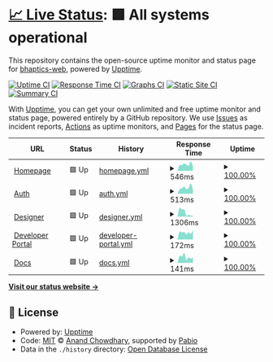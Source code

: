 # [📈 Live Status](https://demo.upptime.js.org): <!--live status--> **🟩 All systems operational**

This repository contains the open-source uptime monitor and status page for [bhaptics-web](https://demo.upptime.js.org), powered by [Upptime](https://github.com/upptime/upptime).

[![Uptime CI](https://github.com/bhaptics-web/uptime-checker/workflows/Uptime%20CI/badge.svg)](https://github.com/bhaptics-web/uptime-checker/actions?query=workflow%3A%22Uptime+CI%22)
[![Response Time CI](https://github.com/bhaptics-web/uptime-checker/workflows/Response%20Time%20CI/badge.svg)](https://github.com/bhaptics-web/uptime-checker/actions?query=workflow%3A%22Response+Time+CI%22)
[![Graphs CI](https://github.com/bhaptics-web/uptime-checker/workflows/Graphs%20CI/badge.svg)](https://github.com/bhaptics-web/uptime-checker/actions?query=workflow%3A%22Graphs+CI%22)
[![Static Site CI](https://github.com/bhaptics-web/uptime-checker/workflows/Static%20Site%20CI/badge.svg)](https://github.com/bhaptics-web/uptime-checker/actions?query=workflow%3A%22Static+Site+CI%22)
[![Summary CI](https://github.com/bhaptics-web/uptime-checker/workflows/Summary%20CI/badge.svg)](https://github.com/bhaptics-web/uptime-checker/actions?query=workflow%3A%22Summary+CI%22)

With [Upptime](https://upptime.js.org), you can get your own unlimited and free uptime monitor and status page, powered entirely by a GitHub repository. We use [Issues](https://github.com/bhaptics-web/uptime-checker/issues) as incident reports, [Actions](https://github.com/bhaptics-web/uptime-checker/actions) as uptime monitors, and [Pages](https://demo.upptime.js.org) for the status page.

<!--start: status pages-->
<!-- This summary is generated by Upptime (https://github.com/upptime/upptime) -->
<!-- Do not edit this manually, your changes will be overwritten -->
<!-- prettier-ignore -->
| URL | Status | History | Response Time | Uptime |
| --- | ------ | ------- | ------------- | ------ |
| <img alt="" src="https://icons.duckduckgo.com/ip3/www.bhaptics.com.ico" height="13"> [Homepage](https://www.bhaptics.com) | 🟩 Up | [homepage.yml](https://github.com/bhaptics-web/uptime-checker/commits/HEAD/history/homepage.yml) | <details><summary><img alt="Response time graph" src="./graphs/homepage/response-time-week.png" height="20"> 546ms</summary><br><a href="https://bhaptics-web.github.io/uptime-checker/history/homepage"><img alt="Response time 1071" src="https://img.shields.io/endpoint?url=https%3A%2F%2Fraw.githubusercontent.com%2Fbhaptics-web%2Fuptime-checker%2FHEAD%2Fapi%2Fhomepage%2Fresponse-time.json"></a><br><a href="https://bhaptics-web.github.io/uptime-checker/history/homepage"><img alt="24-hour response time 386" src="https://img.shields.io/endpoint?url=https%3A%2F%2Fraw.githubusercontent.com%2Fbhaptics-web%2Fuptime-checker%2FHEAD%2Fapi%2Fhomepage%2Fresponse-time-day.json"></a><br><a href="https://bhaptics-web.github.io/uptime-checker/history/homepage"><img alt="7-day response time 546" src="https://img.shields.io/endpoint?url=https%3A%2F%2Fraw.githubusercontent.com%2Fbhaptics-web%2Fuptime-checker%2FHEAD%2Fapi%2Fhomepage%2Fresponse-time-week.json"></a><br><a href="https://bhaptics-web.github.io/uptime-checker/history/homepage"><img alt="30-day response time 2285" src="https://img.shields.io/endpoint?url=https%3A%2F%2Fraw.githubusercontent.com%2Fbhaptics-web%2Fuptime-checker%2FHEAD%2Fapi%2Fhomepage%2Fresponse-time-month.json"></a><br><a href="https://bhaptics-web.github.io/uptime-checker/history/homepage"><img alt="1-year response time 1071" src="https://img.shields.io/endpoint?url=https%3A%2F%2Fraw.githubusercontent.com%2Fbhaptics-web%2Fuptime-checker%2FHEAD%2Fapi%2Fhomepage%2Fresponse-time-year.json"></a></details> | <details><summary><a href="https://bhaptics-web.github.io/uptime-checker/history/homepage">100.00%</a></summary><a href="https://bhaptics-web.github.io/uptime-checker/history/homepage"><img alt="All-time uptime 99.72%" src="https://img.shields.io/endpoint?url=https%3A%2F%2Fraw.githubusercontent.com%2Fbhaptics-web%2Fuptime-checker%2FHEAD%2Fapi%2Fhomepage%2Fuptime.json"></a><br><a href="https://bhaptics-web.github.io/uptime-checker/history/homepage"><img alt="24-hour uptime 100.00%" src="https://img.shields.io/endpoint?url=https%3A%2F%2Fraw.githubusercontent.com%2Fbhaptics-web%2Fuptime-checker%2FHEAD%2Fapi%2Fhomepage%2Fuptime-day.json"></a><br><a href="https://bhaptics-web.github.io/uptime-checker/history/homepage"><img alt="7-day uptime 100.00%" src="https://img.shields.io/endpoint?url=https%3A%2F%2Fraw.githubusercontent.com%2Fbhaptics-web%2Fuptime-checker%2FHEAD%2Fapi%2Fhomepage%2Fuptime-week.json"></a><br><a href="https://bhaptics-web.github.io/uptime-checker/history/homepage"><img alt="30-day uptime 98.96%" src="https://img.shields.io/endpoint?url=https%3A%2F%2Fraw.githubusercontent.com%2Fbhaptics-web%2Fuptime-checker%2FHEAD%2Fapi%2Fhomepage%2Fuptime-month.json"></a><br><a href="https://bhaptics-web.github.io/uptime-checker/history/homepage"><img alt="1-year uptime 99.72%" src="https://img.shields.io/endpoint?url=https%3A%2F%2Fraw.githubusercontent.com%2Fbhaptics-web%2Fuptime-checker%2FHEAD%2Fapi%2Fhomepage%2Fuptime-year.json"></a></details>
| <img alt="" src="https://icons.duckduckgo.com/ip3/auth.bhaptics.com.ico" height="13"> [Auth](https://auth.bhaptics.com) | 🟩 Up | [auth.yml](https://github.com/bhaptics-web/uptime-checker/commits/HEAD/history/auth.yml) | <details><summary><img alt="Response time graph" src="./graphs/auth/response-time-week.png" height="20"> 513ms</summary><br><a href="https://bhaptics-web.github.io/uptime-checker/history/auth"><img alt="Response time 1966" src="https://img.shields.io/endpoint?url=https%3A%2F%2Fraw.githubusercontent.com%2Fbhaptics-web%2Fuptime-checker%2FHEAD%2Fapi%2Fauth%2Fresponse-time.json"></a><br><a href="https://bhaptics-web.github.io/uptime-checker/history/auth"><img alt="24-hour response time 373" src="https://img.shields.io/endpoint?url=https%3A%2F%2Fraw.githubusercontent.com%2Fbhaptics-web%2Fuptime-checker%2FHEAD%2Fapi%2Fauth%2Fresponse-time-day.json"></a><br><a href="https://bhaptics-web.github.io/uptime-checker/history/auth"><img alt="7-day response time 513" src="https://img.shields.io/endpoint?url=https%3A%2F%2Fraw.githubusercontent.com%2Fbhaptics-web%2Fuptime-checker%2FHEAD%2Fapi%2Fauth%2Fresponse-time-week.json"></a><br><a href="https://bhaptics-web.github.io/uptime-checker/history/auth"><img alt="30-day response time 2275" src="https://img.shields.io/endpoint?url=https%3A%2F%2Fraw.githubusercontent.com%2Fbhaptics-web%2Fuptime-checker%2FHEAD%2Fapi%2Fauth%2Fresponse-time-month.json"></a><br><a href="https://bhaptics-web.github.io/uptime-checker/history/auth"><img alt="1-year response time 1966" src="https://img.shields.io/endpoint?url=https%3A%2F%2Fraw.githubusercontent.com%2Fbhaptics-web%2Fuptime-checker%2FHEAD%2Fapi%2Fauth%2Fresponse-time-year.json"></a></details> | <details><summary><a href="https://bhaptics-web.github.io/uptime-checker/history/auth">100.00%</a></summary><a href="https://bhaptics-web.github.io/uptime-checker/history/auth"><img alt="All-time uptime 99.70%" src="https://img.shields.io/endpoint?url=https%3A%2F%2Fraw.githubusercontent.com%2Fbhaptics-web%2Fuptime-checker%2FHEAD%2Fapi%2Fauth%2Fuptime.json"></a><br><a href="https://bhaptics-web.github.io/uptime-checker/history/auth"><img alt="24-hour uptime 100.00%" src="https://img.shields.io/endpoint?url=https%3A%2F%2Fraw.githubusercontent.com%2Fbhaptics-web%2Fuptime-checker%2FHEAD%2Fapi%2Fauth%2Fuptime-day.json"></a><br><a href="https://bhaptics-web.github.io/uptime-checker/history/auth"><img alt="7-day uptime 100.00%" src="https://img.shields.io/endpoint?url=https%3A%2F%2Fraw.githubusercontent.com%2Fbhaptics-web%2Fuptime-checker%2FHEAD%2Fapi%2Fauth%2Fuptime-week.json"></a><br><a href="https://bhaptics-web.github.io/uptime-checker/history/auth"><img alt="30-day uptime 98.93%" src="https://img.shields.io/endpoint?url=https%3A%2F%2Fraw.githubusercontent.com%2Fbhaptics-web%2Fuptime-checker%2FHEAD%2Fapi%2Fauth%2Fuptime-month.json"></a><br><a href="https://bhaptics-web.github.io/uptime-checker/history/auth"><img alt="1-year uptime 99.70%" src="https://img.shields.io/endpoint?url=https%3A%2F%2Fraw.githubusercontent.com%2Fbhaptics-web%2Fuptime-checker%2FHEAD%2Fapi%2Fauth%2Fuptime-year.json"></a></details>
| <img alt="" src="https://icons.duckduckgo.com/ip3/designer.bhaptics.com.ico" height="13"> [Designer](https://designer.bhaptics.com) | 🟩 Up | [designer.yml](https://github.com/bhaptics-web/uptime-checker/commits/HEAD/history/designer.yml) | <details><summary><img alt="Response time graph" src="./graphs/designer/response-time-week.png" height="20"> 1306ms</summary><br><a href="https://bhaptics-web.github.io/uptime-checker/history/designer"><img alt="Response time 435" src="https://img.shields.io/endpoint?url=https%3A%2F%2Fraw.githubusercontent.com%2Fbhaptics-web%2Fuptime-checker%2FHEAD%2Fapi%2Fdesigner%2Fresponse-time.json"></a><br><a href="https://bhaptics-web.github.io/uptime-checker/history/designer"><img alt="24-hour response time 243" src="https://img.shields.io/endpoint?url=https%3A%2F%2Fraw.githubusercontent.com%2Fbhaptics-web%2Fuptime-checker%2FHEAD%2Fapi%2Fdesigner%2Fresponse-time-day.json"></a><br><a href="https://bhaptics-web.github.io/uptime-checker/history/designer"><img alt="7-day response time 1306" src="https://img.shields.io/endpoint?url=https%3A%2F%2Fraw.githubusercontent.com%2Fbhaptics-web%2Fuptime-checker%2FHEAD%2Fapi%2Fdesigner%2Fresponse-time-week.json"></a><br><a href="https://bhaptics-web.github.io/uptime-checker/history/designer"><img alt="30-day response time 793" src="https://img.shields.io/endpoint?url=https%3A%2F%2Fraw.githubusercontent.com%2Fbhaptics-web%2Fuptime-checker%2FHEAD%2Fapi%2Fdesigner%2Fresponse-time-month.json"></a><br><a href="https://bhaptics-web.github.io/uptime-checker/history/designer"><img alt="1-year response time 435" src="https://img.shields.io/endpoint?url=https%3A%2F%2Fraw.githubusercontent.com%2Fbhaptics-web%2Fuptime-checker%2FHEAD%2Fapi%2Fdesigner%2Fresponse-time-year.json"></a></details> | <details><summary><a href="https://bhaptics-web.github.io/uptime-checker/history/designer">100.00%</a></summary><a href="https://bhaptics-web.github.io/uptime-checker/history/designer"><img alt="All-time uptime 100.00%" src="https://img.shields.io/endpoint?url=https%3A%2F%2Fraw.githubusercontent.com%2Fbhaptics-web%2Fuptime-checker%2FHEAD%2Fapi%2Fdesigner%2Fuptime.json"></a><br><a href="https://bhaptics-web.github.io/uptime-checker/history/designer"><img alt="24-hour uptime 100.00%" src="https://img.shields.io/endpoint?url=https%3A%2F%2Fraw.githubusercontent.com%2Fbhaptics-web%2Fuptime-checker%2FHEAD%2Fapi%2Fdesigner%2Fuptime-day.json"></a><br><a href="https://bhaptics-web.github.io/uptime-checker/history/designer"><img alt="7-day uptime 100.00%" src="https://img.shields.io/endpoint?url=https%3A%2F%2Fraw.githubusercontent.com%2Fbhaptics-web%2Fuptime-checker%2FHEAD%2Fapi%2Fdesigner%2Fuptime-week.json"></a><br><a href="https://bhaptics-web.github.io/uptime-checker/history/designer"><img alt="30-day uptime 100.00%" src="https://img.shields.io/endpoint?url=https%3A%2F%2Fraw.githubusercontent.com%2Fbhaptics-web%2Fuptime-checker%2FHEAD%2Fapi%2Fdesigner%2Fuptime-month.json"></a><br><a href="https://bhaptics-web.github.io/uptime-checker/history/designer"><img alt="1-year uptime 100.00%" src="https://img.shields.io/endpoint?url=https%3A%2F%2Fraw.githubusercontent.com%2Fbhaptics-web%2Fuptime-checker%2FHEAD%2Fapi%2Fdesigner%2Fuptime-year.json"></a></details>
| <img alt="" src="https://icons.duckduckgo.com/ip3/developer.bhaptics.com.ico" height="13"> [Developer Portal](https://developer.bhaptics.com) | 🟩 Up | [developer-portal.yml](https://github.com/bhaptics-web/uptime-checker/commits/HEAD/history/developer-portal.yml) | <details><summary><img alt="Response time graph" src="./graphs/developer-portal/response-time-week.png" height="20"> 172ms</summary><br><a href="https://bhaptics-web.github.io/uptime-checker/history/developer-portal"><img alt="Response time 158" src="https://img.shields.io/endpoint?url=https%3A%2F%2Fraw.githubusercontent.com%2Fbhaptics-web%2Fuptime-checker%2FHEAD%2Fapi%2Fdeveloper-portal%2Fresponse-time.json"></a><br><a href="https://bhaptics-web.github.io/uptime-checker/history/developer-portal"><img alt="24-hour response time 229" src="https://img.shields.io/endpoint?url=https%3A%2F%2Fraw.githubusercontent.com%2Fbhaptics-web%2Fuptime-checker%2FHEAD%2Fapi%2Fdeveloper-portal%2Fresponse-time-day.json"></a><br><a href="https://bhaptics-web.github.io/uptime-checker/history/developer-portal"><img alt="7-day response time 172" src="https://img.shields.io/endpoint?url=https%3A%2F%2Fraw.githubusercontent.com%2Fbhaptics-web%2Fuptime-checker%2FHEAD%2Fapi%2Fdeveloper-portal%2Fresponse-time-week.json"></a><br><a href="https://bhaptics-web.github.io/uptime-checker/history/developer-portal"><img alt="30-day response time 178" src="https://img.shields.io/endpoint?url=https%3A%2F%2Fraw.githubusercontent.com%2Fbhaptics-web%2Fuptime-checker%2FHEAD%2Fapi%2Fdeveloper-portal%2Fresponse-time-month.json"></a><br><a href="https://bhaptics-web.github.io/uptime-checker/history/developer-portal"><img alt="1-year response time 158" src="https://img.shields.io/endpoint?url=https%3A%2F%2Fraw.githubusercontent.com%2Fbhaptics-web%2Fuptime-checker%2FHEAD%2Fapi%2Fdeveloper-portal%2Fresponse-time-year.json"></a></details> | <details><summary><a href="https://bhaptics-web.github.io/uptime-checker/history/developer-portal">100.00%</a></summary><a href="https://bhaptics-web.github.io/uptime-checker/history/developer-portal"><img alt="All-time uptime 99.98%" src="https://img.shields.io/endpoint?url=https%3A%2F%2Fraw.githubusercontent.com%2Fbhaptics-web%2Fuptime-checker%2FHEAD%2Fapi%2Fdeveloper-portal%2Fuptime.json"></a><br><a href="https://bhaptics-web.github.io/uptime-checker/history/developer-portal"><img alt="24-hour uptime 100.00%" src="https://img.shields.io/endpoint?url=https%3A%2F%2Fraw.githubusercontent.com%2Fbhaptics-web%2Fuptime-checker%2FHEAD%2Fapi%2Fdeveloper-portal%2Fuptime-day.json"></a><br><a href="https://bhaptics-web.github.io/uptime-checker/history/developer-portal"><img alt="7-day uptime 100.00%" src="https://img.shields.io/endpoint?url=https%3A%2F%2Fraw.githubusercontent.com%2Fbhaptics-web%2Fuptime-checker%2FHEAD%2Fapi%2Fdeveloper-portal%2Fuptime-week.json"></a><br><a href="https://bhaptics-web.github.io/uptime-checker/history/developer-portal"><img alt="30-day uptime 100.00%" src="https://img.shields.io/endpoint?url=https%3A%2F%2Fraw.githubusercontent.com%2Fbhaptics-web%2Fuptime-checker%2FHEAD%2Fapi%2Fdeveloper-portal%2Fuptime-month.json"></a><br><a href="https://bhaptics-web.github.io/uptime-checker/history/developer-portal"><img alt="1-year uptime 99.98%" src="https://img.shields.io/endpoint?url=https%3A%2F%2Fraw.githubusercontent.com%2Fbhaptics-web%2Fuptime-checker%2FHEAD%2Fapi%2Fdeveloper-portal%2Fuptime-year.json"></a></details>
| <img alt="" src="https://icons.duckduckgo.com/ip3/docs.bhaptics.com.ico" height="13"> [Docs](https://docs.bhaptics.com) | 🟩 Up | [docs.yml](https://github.com/bhaptics-web/uptime-checker/commits/HEAD/history/docs.yml) | <details><summary><img alt="Response time graph" src="./graphs/docs/response-time-week.png" height="20"> 141ms</summary><br><a href="https://bhaptics-web.github.io/uptime-checker/history/docs"><img alt="Response time 131" src="https://img.shields.io/endpoint?url=https%3A%2F%2Fraw.githubusercontent.com%2Fbhaptics-web%2Fuptime-checker%2FHEAD%2Fapi%2Fdocs%2Fresponse-time.json"></a><br><a href="https://bhaptics-web.github.io/uptime-checker/history/docs"><img alt="24-hour response time 127" src="https://img.shields.io/endpoint?url=https%3A%2F%2Fraw.githubusercontent.com%2Fbhaptics-web%2Fuptime-checker%2FHEAD%2Fapi%2Fdocs%2Fresponse-time-day.json"></a><br><a href="https://bhaptics-web.github.io/uptime-checker/history/docs"><img alt="7-day response time 141" src="https://img.shields.io/endpoint?url=https%3A%2F%2Fraw.githubusercontent.com%2Fbhaptics-web%2Fuptime-checker%2FHEAD%2Fapi%2Fdocs%2Fresponse-time-week.json"></a><br><a href="https://bhaptics-web.github.io/uptime-checker/history/docs"><img alt="30-day response time 146" src="https://img.shields.io/endpoint?url=https%3A%2F%2Fraw.githubusercontent.com%2Fbhaptics-web%2Fuptime-checker%2FHEAD%2Fapi%2Fdocs%2Fresponse-time-month.json"></a><br><a href="https://bhaptics-web.github.io/uptime-checker/history/docs"><img alt="1-year response time 131" src="https://img.shields.io/endpoint?url=https%3A%2F%2Fraw.githubusercontent.com%2Fbhaptics-web%2Fuptime-checker%2FHEAD%2Fapi%2Fdocs%2Fresponse-time-year.json"></a></details> | <details><summary><a href="https://bhaptics-web.github.io/uptime-checker/history/docs">100.00%</a></summary><a href="https://bhaptics-web.github.io/uptime-checker/history/docs"><img alt="All-time uptime 99.98%" src="https://img.shields.io/endpoint?url=https%3A%2F%2Fraw.githubusercontent.com%2Fbhaptics-web%2Fuptime-checker%2FHEAD%2Fapi%2Fdocs%2Fuptime.json"></a><br><a href="https://bhaptics-web.github.io/uptime-checker/history/docs"><img alt="24-hour uptime 100.00%" src="https://img.shields.io/endpoint?url=https%3A%2F%2Fraw.githubusercontent.com%2Fbhaptics-web%2Fuptime-checker%2FHEAD%2Fapi%2Fdocs%2Fuptime-day.json"></a><br><a href="https://bhaptics-web.github.io/uptime-checker/history/docs"><img alt="7-day uptime 100.00%" src="https://img.shields.io/endpoint?url=https%3A%2F%2Fraw.githubusercontent.com%2Fbhaptics-web%2Fuptime-checker%2FHEAD%2Fapi%2Fdocs%2Fuptime-week.json"></a><br><a href="https://bhaptics-web.github.io/uptime-checker/history/docs"><img alt="30-day uptime 100.00%" src="https://img.shields.io/endpoint?url=https%3A%2F%2Fraw.githubusercontent.com%2Fbhaptics-web%2Fuptime-checker%2FHEAD%2Fapi%2Fdocs%2Fuptime-month.json"></a><br><a href="https://bhaptics-web.github.io/uptime-checker/history/docs"><img alt="1-year uptime 99.98%" src="https://img.shields.io/endpoint?url=https%3A%2F%2Fraw.githubusercontent.com%2Fbhaptics-web%2Fuptime-checker%2FHEAD%2Fapi%2Fdocs%2Fuptime-year.json"></a></details>

<!--end: status pages-->

[**Visit our status website →**](https://demo.upptime.js.org)

## 📄 License

- Powered by: [Upptime](https://github.com/upptime/upptime)
- Code: [MIT](./LICENSE) © [Anand Chowdhary](https://anandchowdhary.com), supported by [Pabio](https://pabio.com)
- Data in the `./history` directory: [Open Database License](https://opendatacommons.org/licenses/odbl/1-0/)
